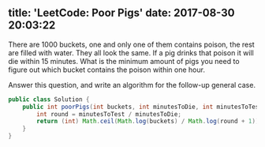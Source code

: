 title: 'LeetCode: Poor Pigs'
date: 2017-08-30 20:03:22
---

There are 1000 buckets, one and only one of them contains poison, the rest are filled with water. They all look the same. If a pig drinks that poison it will die within 15 minutes. What is the minimum amount of pigs you need to figure out which bucket contains the poison within one hour.

Answer this question, and write an algorithm for the follow-up general case.


```java
public class Solution {
    public int poorPigs(int buckets, int minutesToDie, int minutesToTest) {
        int round = minutesToTest / minutesToDie;
        return (int) Math.ceil(Math.log(buckets) / Math.log(round + 1));
    }
}
```
